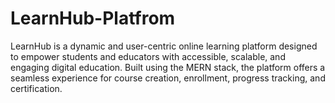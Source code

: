 # LearnHub-Platfrom
LearnHub is a dynamic and user-centric online learning platform designed to empower students and educators with accessible, scalable, and engaging digital education. Built using the MERN stack, the platform offers a seamless experience for course creation, enrollment, progress tracking, and certification.
